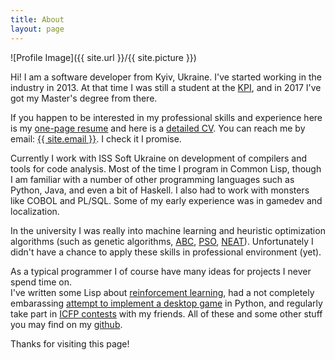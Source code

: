 ```yaml
---
title: About
layout: page
---
```

![Profile Image]({{ site.url }}/{{ site.picture }})

Hi! I am a software developer from Kyiv, Ukraine. I've started working in the industry in 2013.
At that time I was still a student at the [KPI](https://kpi.ua/en), and in 2017 I've got my Master's degree from there.

<p>If you happen to be interested in my professional skills and experience here is my <a href="{% link /assets/docs/resume.pdf %}">one-page resume</a> and here is a <a href="{% link /assets/docs/cv.pdf %}">detailed CV</a>. You can reach me by email: <a href="mailto:{{ site.email }}">{{ site.email }}</a>. I check it I promise.</p>

Currently I work with ISS Soft Ukraine on development of compilers and tools for code analysis.
Most of the time I program in Common Lisp, though I am familiar with a number of other
programming languages such as Python, Java, and even a bit of Haskell. I also had to work with
monsters like COBOL and PL/SQL. Some of my early experience was in gamedev and localization.

In the university I was really into machine learning and heuristic optimization algorithms (such as genetic algorithms, 
[ABC](https://en.wikipedia.org/wiki/Artificial_bee_colony_algorithm), 
[PSO](https://en.wikipedia.org/wiki/Particle_swarm_optimization), 
[NEAT](https://en.wikipedia.org/wiki/Neuroevolution_of_augmenting_topologies)). 
Unfortunately I didn't have a chance to apply these skills in professional environment (yet).

<p>As a typical programmer I of course have many ideas for projects I never spend time on.
<br/>I've written some Lisp about <a href="https://github.com/theihor/cl-rl">reinforcement learning</a>,
had a not completely embarassing <a href="https://github.com/theihor/cytadels">attempt to implement a desktop game</a> in Python, 
and regularly take part in <a href="https://www.icfpconference.org/contest.html">ICFP contests</a> with my friends.
All of these and some other stuff you may find on my <a href="https://github.com/theihor">github</a>.</p>

Thanks for visiting this page!

<!--
<h2>Projects</h2>

<ul>
	<li><a href="https://github.com/">Lorem Lorem</a></li>
	<li><a href="https://github.com/">Ipsum Dolor</a></li>
	<li><a href="https://github.com/">Dolor Lorem</a></li>
</ul>
-->
